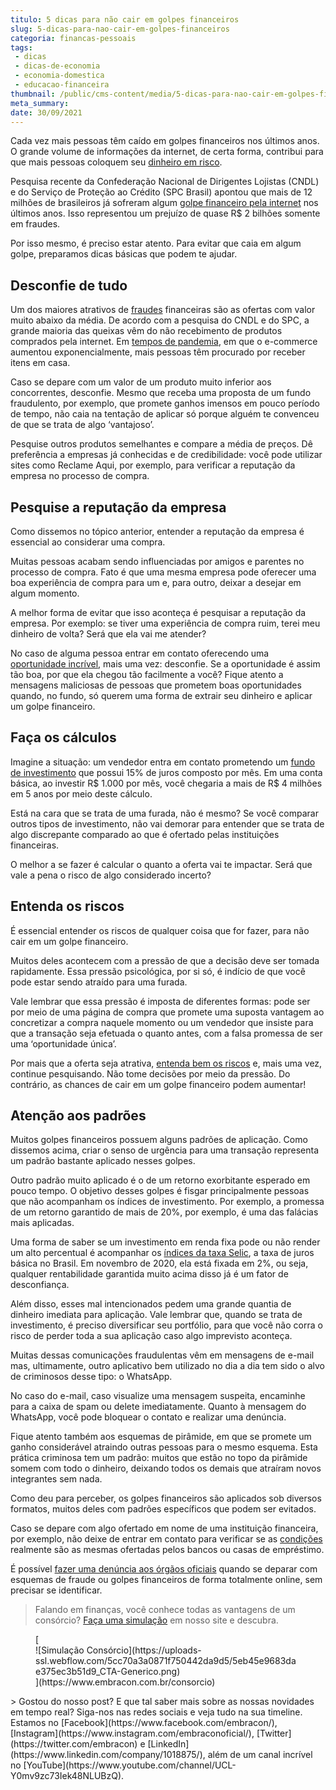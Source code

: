 ```yaml
---
titulo: 5 dicas para não cair em golpes financeiros
slug: 5-dicas-para-nao-cair-em-golpes-financeiros
categoria: financas-pessoais
tags:
 - dicas
 - dicas-de-economia
 - economia-domestica
 - educacao-financeira
thumbnail: /public/cms-content/media/5-dicas-para-nao-cair-em-golpes-financeiros.jpg
meta_summary: 
date: 30/09/2021
---
```

Cada vez mais pessoas têm caído em golpes financeiros nos últimos anos. O grande volume de informações da internet, de certa forma, contribui para que mais pessoas coloquem seu [dinheiro em risco](https://www.embracon.com.br/blog/investimentos-alto-risco-vale-a-pena).

Pesquisa recente da Confederação Nacional de Dirigentes Lojistas (CNDL) e do Serviço de Proteção ao Crédito (SPC Brasil) apontou que mais de 12 milhões de brasileiros já sofreram algum [golpe financeiro pela internet](https://valorinveste.globo.com/objetivo/gastar-bem/noticia/2019/08/15/12-milhoes-de-brasileiros-sao-vitimas-de-golpes-na-internet-veja-os-mais-comuns.ghtml) nos últimos anos. Isso representou um prejuízo de quase R$ 2 bilhões somente em fraudes.

Por isso mesmo, é preciso estar atento. Para evitar que caia em algum golpe, preparamos dicas básicas que podem te ajudar.

Desconfie de tudo
-----------------

Um dos maiores atrativos de [fraudes](https://www.embracon.com.br/blog/saiba-como-evitar-as-fraudes-no-consorcio) financeiras são as ofertas com valor muito abaixo da média. De acordo com a pesquisa do CNDL e do SPC, a grande maioria das queixas vêm do não recebimento de produtos comprados pela internet. Em [tempos de pandemia](https://www.embracon.com.br/blog/habitos-de-consumo-antes-durante-e-pos-pandemia), em que o e-commerce aumentou exponencialmente, mais pessoas têm procurado por receber itens em casa.

Caso se depare com um valor de um produto muito inferior aos concorrentes, desconfie. Mesmo que receba uma proposta de um fundo fraudulento, por exemplo, que promete ganhos imensos em pouco período de tempo, não caia na tentação de aplicar só porque alguém te convenceu de que se trata de algo ‘vantajoso’.

Pesquise outros produtos semelhantes e compare a média de preços. Dê preferência a empresas já conhecidas e de credibilidade: você pode utilizar sites como Reclame Aqui, por exemplo, para verificar a reputação da empresa no processo de compra.

Pesquise a reputação da empresa
-------------------------------

Como dissemos no tópico anterior, entender a reputação da empresa é essencial ao considerar uma compra.

Muitas pessoas acabam sendo influenciadas por amigos e parentes no processo de compra. Fato é que uma mesma empresa pode oferecer uma boa experiência de compra para um e, para outro, deixar a desejar em algum momento.

A melhor forma de evitar que isso aconteça é pesquisar a reputação da empresa. Por exemplo: se tiver uma experiência de compra ruim, terei meu dinheiro de volta? Será que ela vai me atender?

No caso de alguma pessoa entrar em contato oferecendo uma [oportunidade incrível](https://www.embracon.com.br/blog/aprenda-em-poucos-passos-como-empreender-na-crise), mais uma vez: desconfie. Se a oportunidade é assim tão boa, por que ela chegou tão facilmente a você? Fique atento a mensagens maliciosas de pessoas que prometem boas oportunidades quando, no fundo, só querem uma forma de extrair seu dinheiro e aplicar um golpe financeiro.

Faça os cálculos
----------------

Imagine a situação: um vendedor entra em contato prometendo um [fundo de investimento](https://www.embracon.com.br/blog/investimentos-alto-risco-vale-a-pena) que possui 15% de juros composto por mês. Em uma conta básica, ao investir R$ 1.000 por mês, você chegaria a mais de R$ 4 milhões em 5 anos por meio deste cálculo.

Está na cara que se trata de uma furada, não é mesmo? Se você comparar outros tipos de investimento, não vai demorar para entender que se trata de algo discrepante comparado ao que é ofertado pelas instituições financeiras.

O melhor a se fazer é calcular o quanto a oferta vai te impactar. Será que vale a pena o risco de algo considerado incerto?

Entenda os riscos
-----------------

É essencial entender os riscos de qualquer coisa que for fazer, para não cair em um golpe financeiro.

Muitos deles acontecem com a pressão de que a decisão deve ser tomada rapidamente. Essa pressão psicológica, por si só, é indício de que você pode estar sendo atraído para uma furada.

Vale lembrar que essa pressão é imposta de diferentes formas: pode ser por meio de uma página de compra que promete uma suposta vantagem ao concretizar a compra naquele momento ou um vendedor que insiste para que a transação seja efetuada o quanto antes, com a falsa promessa de ser uma ‘oportunidade única’.

Por mais que a oferta seja atrativa, [entenda bem os riscos](https://www.embracon.com.br/blog/perfil-de-investidor-conheca-os-tipos-e-saiba-qual-e-o-seu) e, mais uma vez, continue pesquisando. Não tome decisões por meio da pressão. Do contrário, as chances de cair em um golpe financeiro podem aumentar!

Atenção aos padrões
-------------------

Muitos golpes financeiros possuem alguns padrões de aplicação. Como dissemos acima, criar o senso de urgência para uma transação representa um padrão bastante aplicado nesses golpes.

Outro padrão muito aplicado é o de um retorno exorbitante esperado em pouco tempo. O objetivo desses golpes é fisgar principalmente pessoas que não acompanham os índices de investimento. Por exemplo, a promessa de um retorno garantido de mais de 20%, por exemplo, é uma das falácias mais aplicadas.

Uma forma de saber se um investimento em renda fixa pode ou não render um alto percentual é acompanhar os [índices da taxa Selic](https://www.embracon.com.br/blog/entenda-a-importancia-da-taxa-selic-e-da-inflacao), a taxa de juros básica no Brasil. Em novembro de 2020, ela está fixada em 2%, ou seja, qualquer rentabilidade garantida muito acima disso já é um fator de desconfiança.

Além disso, esses mal intencionados pedem uma grande quantia de dinheiro imediata para aplicação. Vale lembrar que, quando se trata de investimento, é preciso diversificar seu portfólio, para que você não corra o risco de perder toda a sua aplicação caso algo imprevisto aconteça.

Muitas dessas comunicações fraudulentas vêm em mensagens de e-mail mas, ultimamente, outro aplicativo bem utilizado no dia a dia tem sido o alvo de criminosos desse tipo: o WhatsApp.

No caso do e-mail, caso visualize uma mensagem suspeita, encaminhe para a caixa de spam ou delete imediatamente. Quanto à mensagem do WhatsApp, você pode bloquear o contato e realizar uma denúncia.

Fique atento também aos esquemas de pirâmide, em que se promete um ganho considerável atraindo outras pessoas para o mesmo esquema. Esta prática criminosa tem um padrão: muitos que estão no topo da pirâmide somem com todo o dinheiro, deixando todos os demais que atraíram novos integrantes sem nada.

Como deu para perceber, os golpes financeiros são aplicados sob diversos formatos, muitos deles com padrões específicos que podem ser evitados.

Caso se depare com algo ofertado em nome de uma instituição financeira, por exemplo, não deixe de entrar em contato para verificar se as [condições](https://www.embracon.com.br/blog/entenda-como-comecar-a-investir-mesmo-com-pouco-dinheiro) realmente são as mesmas ofertadas pelos bancos ou casas de empréstimo.

É possível [fazer uma denúncia aos órgãos oficiais](https://www.gov.br/pgfn/pt-br/servicos/perguntas-frequentes/denunciar-fraude-patrimonial) quando se deparar com esquemas de fraude ou golpes financeiros de forma totalmente online, sem precisar se identificar.

> Falando em finanças, você conhece todas as vantagens de um consórcio? [Faça uma simulação](https://www.embracon.com.br/consorcio) em nosso site e descubra.

<figure class="w-richtext-figure-type-image w-richtext-align-center">[<div>![Simulação Consórcio](https://uploads-ssl.webflow.com/5cc70a3a0871f750442da9d5/5eb45e9683dae375ec3b51d9_CTA-Generico.png)</div>](https://www.embracon.com.br/consorcio)</figure>> Gostou do nosso post? E que tal saber mais sobre as nossas novidades em tempo real? Siga-nos nas redes sociais e veja tudo na sua timeline. Estamos no [Facebook](https://www.facebook.com/embracon/), [Instagram](https://www.instagram.com/embraconoficial/), [Twitter](https://twitter.com/embracon) e [LinkedIn](https://www.linkedin.com/company/1018875/), além de um canal incrível no [YouTube](https://www.youtube.com/channel/UCL-Y0mv9zc73Iek48NLUBzQ).

‍

‍
